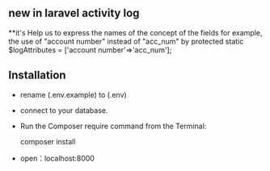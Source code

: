 ## new in laravel activity log

**it's Help us to express the names of the concept of the fields
for example, the use of "account number" instead of "acc_num"
by
protected static $logAttributes = ['account number'=>'acc_num'];


## Installation

* rename (.env.example) to (.env)

* connect to your database.

* Run the Composer require command from the Terminal:

    composer install

* open：localhost:8000

